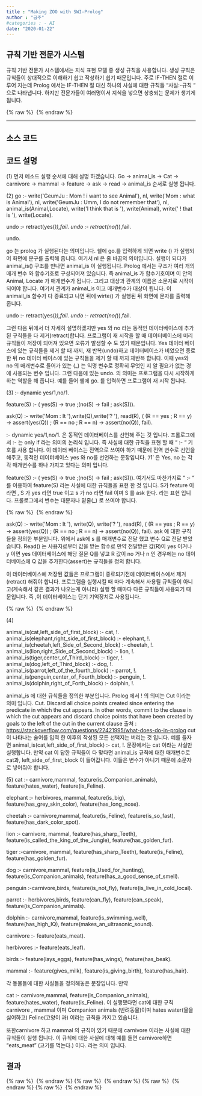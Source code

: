 ```yaml
---
title : "Making ZOO with SWI-Prolog"
author : "금주"
#categories : - AI
date: "2020-01-22"
---
```

## 규칙 기반 전문가 시스템

규칙 기반 전문가 시스템에서는 지식 표현 모델 중 생성 규칙을 사용합니다.
생성 규칙은 규칙들이 상대적으로 이해하기 쉽고 작성하기 쉽기 때문입니다.
주로 IF-THEN 절로 이루어 지는데 Prolog 에서는 IF-THEN 절 대신 하나의 사실에 대한 규칙들 “사실:-규칙 “ 으로 나타냅니다.
하지만 전문가들이 여러명이서 지식을 넣으면 상충되는 문제가 생기게 됩니다. 

{% raw %} <img src="https://bcloved.github.io/assets/images/20200122ZOO/1.PNG" alt=""> {% endraw %}

-------


## 소스 코드


## 코드 설명

(1)
먼저 메소드 실행 순서에 대해 설명 하겠습니다.
Go -> animal_is -> Cat -> carnivore -> mammal -> feature -> ask -> read -> animal_is 순서로 실행 됩니다.

(2) 
go :- 
write('GeumJu : Mom ! i want to see Animal'),
nl,
write('Mom : what is Animal'),
nl,
write('GeumJu : Umm, I do not remember that'),
nl,
animal_is(Animal,Locate),
write('I think that is '),
write(Animal),
write(' ! that is '),
write(Locate).

undo :- retract(yes(_)),fail. 
undo :- retract(no(_)),fail. 

undo.


go 는 prolog 가 실행된다는 의미입니다. 쉘에 go.를 입력하게 되면 write () 가 실행되어 화면에 문구를 출력해 줍니다. 여기서 nl 은 줄 바꿈의 의미입니다.
실행이 되다가 animal_is() 구조를 만나면 animal_is 이 실행됩니다. Prolog 에서는 구조가 여러 개의 매개 변수 와 함수기호로 구성되어져 있습니다. 즉 animal_is 가 함수기호이며 이 안의 Animal, Locate 가 매개변수가 됩니다. 그리고 대상과 관계의 이름은 소문자로 시작이 되어야 합니다. 여기서 관계가 animal_is 이고 매개변수가 대상이 됩니다. 이 animail_is  함수가 다 종료되고 나면 뒤에 wirte() 가 실행된 뒤 화면에 문자를 출력해 줍니다. 

undo :- retract(yes(_)),fail. 
undo :- retract(no(_)),fail.

그런 다음 뒤에서 더 자세히 설명하겠지만 yes 와 no 라는 동적인 데이터베이스에 추가된 규칙들을 다 제거(retract)합니다. 프로그램이 재 시작을 할 때 데이터베이스에 미리 규칙들이 저장이 되어져 있으면 오류가 발생할 수 도 있기 때문입니다.  Yes 데이터 베이스에 있는 규칙들을 제거 할 때 까지, 재 반복(undo)하고 데이터베이스가 비었으면 종료 한 뒤 no 데이터 베이스에 있는 규칙들을 제거 할 때 까지 재반복 합니다. 이때 yes와 no 의 매개변수로 들어가 있는 (_) 는 익명 변수로 정확히 무엇인 지 알 필요가 없는 경에 사용되는 변수 입니다. 
그런 다음에 있는 undo. 의 의미는 프로그램을 다시 시작하게 하는 역할을 해 줍니다. 예를 들어 쉘에 go. 를 입력하면 프로그램이 재 시작 됩니다. 


(3) 
:- dynamic yes/1,no/1.

feature(S) :- ( yes(S) -> true ;(no(S) -> fail ; ask(S))).

ask(Q) :-
	write('Mom : It '),write(Q),write('? '),
	read(R),
	( (R == yes ; R == y) 
         -> assert(yes(Q)) ;
	(R == no ; R == n)
         -> assert(no(Q)), fail).

:- dynamic yes/1,no/1. 은 동적인 데이터베이스를 선언해 주는 것 입니다. 프롤로그에서 :- 는 only if 라는 의미의 논리식 입니다. 즉 사실에 대한 규칙을 표현 할 때 “ :- “ 기호를 사용 합니다. 이 데이터 베이스는 전역으로 쓰여야 하기 때문에 전역 변수로 선언을 해주고, 동적인 데이터베이스 yes 와 no를 선언하는 문장입니다. ‘/1’ 은 Yes, no 는 각 각 매개변수를 하나 가지고 있다는 의미 입니다.


feature(S) :- ( yes(S) -> true ;(no(S) -> fail ; ask(S))).
여기서도 마찬가지로 “ :- “ 를 이용하여 feature(S) 라는 사실에 대한 규칙들을 표현 한 것 입니다. S가 feature 이라면 ,  S 가 yes 라면 true 이고 s 가 no 라면 fail 이며 S 를 ask 한다. 라는 표현 입니다. 프롤로그에서 변수는 대문자나 밑줄(_) 로 쓰여야 합니다.

 {% raw %} <img src="https://bcloved.github.io/assets/images/20200122ZOO/2.PNG" alt=""> {% endraw %}
	
ask(Q) :-
	write('Mom : It '), write(Q),  write('? '),
	read(R),
	( (R == yes ; R == y) 
         -> assert(yes(Q)) ;
	(R == no ; R == n)
         -> assert(no(Q)), fail). 
ask 에 대한 규칙들을 정의한 부분입니다. 위에서 ask에 s 를 매개변수로 전달 했고 변수 Q로 전달 받았습니다. Read() 는 사용자로부터 값을 받는 함수로 만약 전달받은 값(R)이 yes 이거나 y 이면 yes 데이터베이스에 해당 질문 Q를 넣고 R 값이 no 거나 n 인 경우에는 no 데이터베이스에 Q 값을 추가한다(assert)는 규칙들을 정의 합니다. 

이 데이터베이스에 저장된 값들은 프로그램이 종료되기전에 데이터베이스에서 제거 (retract) 해줘야 합니다. 프로그램을 실행시킬 때 마다 계속해서 사용될 규칙들이 아니고(계속해서 같은 결과가 나오는게 아니라) 실행 할 때마다 다른 규칙들이 사용되기 때문입니다. 즉 ,이 데이터베이스는 단기 기억장치로 사용됩니다.
 
{% raw %} <img src="https://bcloved.github.io/assets/images/20200122ZOO/2-2.PNG" alt=""> {% endraw %}

(4) 

animal_is(cat,left_side_of_first_block) :- cat, !.
animal_is(elephant,right_side_of_first_block) :- elephant, !.
animal_is(cheetah,left_Side_of_Second_block) :- cheetah, !.
animal_is(lion,right_Side_of_Second_block) :- lion, !.
animal_is(tiger,center_of_Third_block) :- tiger, !.
animal_is(dog,left_of_Third_block) :- dog, !.
animal_is(parrot,left_of_the_fourth_block) :- parrot, !.
animal_is(penguin,center_of_Fourth_block) :- penguin, !.
animal_is(dolphin,right_of_Forth_block) :- dolphin, !.

animal_is 에 대한 규칙들을 정의한 부분입니다. Prolog 에서 ! 의 의미는 Cut 이라는 의미 입니다. Cut. Discard all choice points created since entering the predicate in which the cut appears. In other words, commit to the clause in which the cut appears and discard choice points that have been created by goals to the left of the cut in the current clause 출처 : https://stackoverflow.com/questions/22421995/what-does-do-in-prolog 
cut이 나타나는 술어를 입력 한 이후의 작성된 모든 선택지는 버리는 것 입니다. 예를 들자면 animal_is(cat,left_side_of_first_block) :- cat, !. 문장에서는 cat 이라는 사실만 실행합니다. 만약 cat 이 답한 규칙들이 다 맞다면 animal_is 규칙에 대한 매개변수로 cat과, left_side_of_first_block 이 들어갑니다. 이들은 변수가 아니기 때문에 소문자로 넣어줘야 합니다.



(5) 
cat :- carnivore,mammal,
	feature(is_Companion_animals),
	feature(hates_water),
	feature(is_Feline).

elephant :- herbivores, mammal,
	feature(is_big),
	feature(has_grey_skin_color),
	feature(has_long_nose).

cheetah :- carnivore,mammal,
	feature(is_Feline),
	feature(is_so_fast),
	feature(has_dark_color_spot).

	
lion :- carnivore, mammal,
	feature(has_sharp_Teeth),
	feature(is_called_the_king_of_the_Jungle),
	feature(has_golden_fur).

	
tiger :-carnivore, mammal,
	feature(has_sharp_Teeth),
	feature(is_Feline),
	feature(has_golden_fur).



dog :- carnivore,mammal,
	feature(is_Used_for_hunting),
	feature(is_Companion_animals),
	feature(has_a_good_sense_of_smell).
	
	
penguin :-carnivore,birds,
	feature(is_not_fly),
	feature(is_live_in_cold_local).


parrot :- herbivores,birds,
	feature(can_fly),
	feature(can_speak),
	feature(is_Companion_animals).

dolphin :- carnivore,mammal,
	feature(is_swimming_well),
	feature(has_high_IQ),
	feature(makes_an_ultrasonic_sound).


carnivore :- feature(eats_meat).

herbivores :- feature(eats_leaf).


birds :-	feature(lays_eggs),
	  feature(has_wings),
	  feature(has_beak).


mammal :- feature(gives_milk), feature(is_giving_birth),
	feature(has_hair).

각 동물들에 대한 사실들을 정의해놓은 문장입니다.
만약 

cat :- carnivore,mammal,
	feature(is_Companion_animals),
	feature(hates_water),
	feature(is_Feline).
이 실행됐다면 cat에 대한 규칙 carnivore , mammal 이며 Companion animals (반려동물)이며 hates water(물을 싫어하고) Feline(고양이 과) 이라는 규칙을 가지고 있습니다. 

또한carnivore 하고 mammal 의 규칙이 있기 때문에 carnivore 이라는 사실에 대한 규칙들이 실행 됩니다. 이 규칙에 대한 사실에 대해 예를 들면 carnivore하면 “eats_meat” (고기를 먹는다.) 이다. 라는 의미 입니다.




## 결과


{% raw %} <img src="https://bcloved.github.io/assets/images/20200122ZOO/3.PNG" alt=""> {% endraw %}
{% raw %} <img src="https://bcloved.github.io/assets/images/20200122ZOO/4.PNG" alt=""> {% endraw %}
{% raw %} <img src="https://bcloved.github.io/assets/images/20200122ZOO/5.PNG" alt=""> {% endraw %}
{% raw %} <img src="https://bcloved.github.io/assets/images/20200122ZOO/6.PNG" alt=""> {% endraw %}